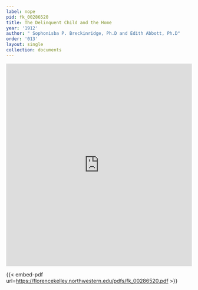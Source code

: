 ```yaml
---
label: nope
pid: fk_00286520
title: The Delinquent Child and the Home
year: '1912'
author: " Sophonisba P. Breckinridge, Ph.D and Edith Abbott, Ph.D"
order: '013'
layout: single
collection: documents
---
```

<iframe src="https://northwestern.app.box.com/embed/s/0y3quy2g9kpu0098zgmf28m7t0j9x99t?sortColumn=date&view=list" width="100%" height="550" frameborder="0" allowfullscreen webkitallowfullscreen msallowfullscreen></iframe>


{{< embed-pdf url=https://florencekelley.northwestern.edu/pdfs/fk_00286520.pdf >}}